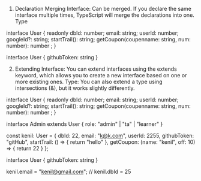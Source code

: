 1. Declaration Merging
   Interface: Can be merged. If you declare the same interface multiple times, TypeScript will merge the declarations into one.
   Type

interface User {
readonly dbId: number;
email: string;
userId: number;
googleId?: string;
startTrail(): string;
getCoupon(coupenname: string, num: number): number ;
}

interface User {
githubToken: string
}

2. Extending
   Interface: You can extend interfaces using the extends keyword, which allows you to create a new interface based on one or more existing ones.
   Type: You can also extend a type using intersections (&), but it works slightly differently.

interface User {
readonly dbId: number;
email: string;
userId: number;
googleId?: string;
startTrail(): string;
getCoupon(coupenname: string, num: number): number ;
}

interface Admin extends User {
role: "admin" | "ta" | "learner"
}

const kenil: User = {
dbId: 22,
email: "k@k.com",
userId: 2255,
githubToken: "gitHub",
startTrail: () => {
return "hello"
},
getCoupon: (name: "kenil", off: 10) => {
return 22
}
};

interface User {
githubToken: string
}

kenil.email = "kenil@gmail.com";
// kenil.dbId = 25
